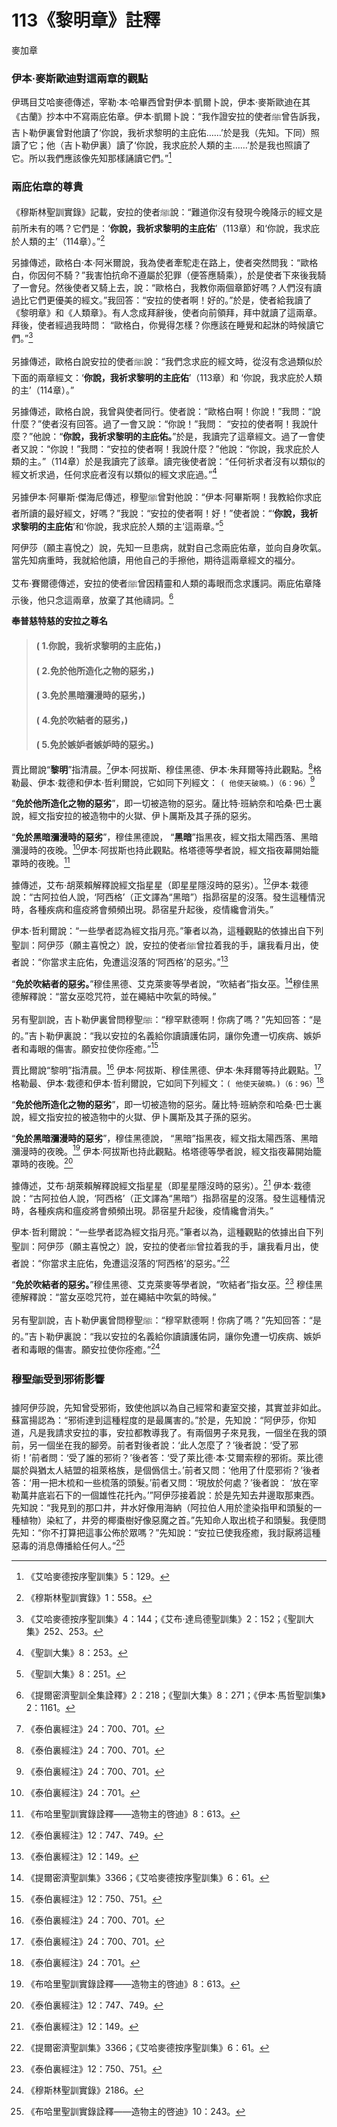 # 113《黎明章》註釋 

麥加章

### 伊本·麥斯歐迪對這兩章的觀點

伊瑪目艾哈麥德傳述，宰勒·本·哈畢西曾對伊本·凱爾卜說，伊本·麥斯歐迪在其《古蘭》抄本中不寫兩庇佑章。伊本·凱爾卜說：“我作證安拉的使者ﷺ曾告訴我，吉卜勒伊裏曾對他讀了‘你說，我祈求黎明的主庇佑……’於是我（先知。下同）照讀了它；他（吉卜勒伊裏）讀了‘你說，我求庇於人類的主……’於是我也照讀了它。所以我們應該像先知那樣誦讀它們。”[^1] 

### 兩庇佑章的尊貴

《穆斯林聖訓實錄》記載，安拉的使者ﷺ說：“難道你沒有發現今晚降示的經文是前所未有的嗎？它們是：‘**你說，我祈求黎明的主庇佑**’（113章）和‘你說，我求庇於人類的主’（114章）。”[^2] 

[^1]:《艾哈麥德按序聖訓集》5：129。

另據傳述，歐格白·本·阿米爾說，我為使者牽駝走在路上，使者突然問我：“歐格白，你因何不騎？”我害怕抗命不遵屬於犯罪（便答應騎乘），於是使者下來後我騎了一會兒。然後使者又騎上去，說：“歐格白，我教你兩個章節好嗎？人們沒有讀過比它們更優美的經文。”我回答：“安拉的使者啊！好的。”於是，使者給我讀了《黎明章》和《人類章》。有人念成拜辭後，使者向前領拜，拜中就讀了這兩章。拜後，使者經過我時問： “歐格白，你覺得怎樣？你應該在睡覺和起牀的時候讀它們。”[^3] 

另據傳述，歐格白說安拉的使者ﷺ說：“我們念求庇的經文時，從沒有念過類似於下面的兩章經文：‘**你說，我祈求黎明的主庇佑**’（113章）和 ‘你說，我求庇於人類的主’（114章）。”

另據傳述，歐格白說，我曾與使者同行。使者說：“歐格白啊！你說！”我問：“說什麼？”使者沒有回答。過了一會又說：“你說！”我問： “安拉的使者啊！我說什麼？”他說：“**你說，我祈求黎明的主庇佑。**”於是，我讀完了這章經文。過了一會使者又說：“你說！”我問：“安拉的使者啊！我說什麼？”他說：“你說，我求庇於人類的主。”（114章）於是我讀完了該章。讀完後使者說：“任何祈求者沒有以類似的經文祈求過，任何求庇者沒有以類似的經文求庇過。”[^4] 

另據伊本·阿畢斯·傑海尼傳述，穆聖ﷺ曾對他說：“伊本·阿畢斯啊！我教給你求庇者所讀的最好經文，好嗎？”我說：“安拉的使者啊！好！”使者說：“‘**你說，我祈求黎明的主庇佑**’和‘你說，我求庇於人類的主’這兩章。”[^5] 

阿伊莎（願主喜悅之）說，先知一旦患病，就對自己念兩庇佑章，並向自身吹氣。當先知病重時，我就給他讀，用他自己的手擦他，期待這兩章經文的福分。

艾布·賽爾德傳述，安拉的使者ﷺ曾因精靈和人類的毒眼而念求護詞。兩庇佑章降示後，他只念這兩章，放棄了其他禱詞。[^6] 

**奉普慈特慈的安拉之尊名**

>#### ( 1.你說，我祈求黎明的主庇佑，)
>#### ( 2.免於他所造化之物的惡劣，) 
>#### ( 3.免於黑暗瀰漫時的惡劣，) 
>#### ( 4.免於吹結者的惡劣，)
>#### ( 5.免於嫉妒者嫉妒時的惡劣。)

賈比爾說“**黎明**”指清晨。[^7]伊本·阿拔斯、穆佳黑德、伊本·朱拜爾等持此觀點。[^7]格勒最、伊本·栽德和伊本·哲利爾說，它如同下列經文： `( 他使天破曉。)（6：96）`[^8]

“**免於他所造化之物的惡劣**”，即一切被造物的惡劣。薩比特·班納奈和哈桑·巴士裏說，經文指安拉的被造物中的火獄、伊卜厲斯及其子孫的惡劣。

“**免於黑暗瀰漫時的惡劣**”，穆佳黑德說， “**黑暗**”指黑夜，經文指太陽西落、黑暗瀰漫時的夜晚。[^9]伊本·阿拔斯也持此觀點。格塔德等學者說，經文指夜幕開始籠罩時的夜晚。[^10]

據傳述，艾布·胡萊賴解釋說經文指星星（即星星隱沒時的惡劣）。[^11]伊本·栽德說：“古阿拉伯人說，‘阿西格’（正文譯為“黑暗”）指昴宿星的沒落。發生這種情況時，各種疾病和瘟疫將會頻頻出現。昴宿星升起後，疫情纔會消失。”

伊本·哲利爾說：“一些學者認為經文指月亮。”筆者以為，這種觀點的依據出自下列聖訓：阿伊莎（願主喜悅之）說，安拉的使者ﷺ曾拉着我的手，讓我看月出，使者說：“你當求主庇佑，免遭這沒落的‘阿西格’的惡劣。”[^12]

“**免於吹結者的惡劣。**”穆佳黑德、艾克萊麥等學者說，“吹結者”指女巫。[^13]穆佳黑德解釋說：“當女巫唸咒符，並在繩結中吹氣的時候。”

另有聖訓說，吉卜勒伊裏曾問穆聖ﷺ：“穆罕默德啊！你病了嗎？”先知回答：“是的。”吉卜勒伊裏說：“我以安拉的名義給你讀讀護佑詞，讓你免遭一切疾病、嫉妒者和毒眼的傷害。願安拉使你痊癒。”[^14]

賈比爾說“黎明”指清晨。[^7] 伊本·阿拔斯、穆佳黑德、伊本·朱拜爾等持此觀點。[^8] 格勒最、伊本·栽德和伊本·哲利爾說，它如同下列經文：`( 他使天破曉。)（6：96）`[^9] 

“**免於他所造化之物的惡劣**”，即一切被造物的惡劣。薩比特·班納奈和哈桑·巴士裏說，經文指安拉的被造物中的火獄、伊卜厲斯及其子孫的惡劣。

“**免於黑暗瀰漫時的惡劣**”，穆佳黑德說， “黑暗”指黑夜，經文指太陽西落、黑暗瀰漫時的夜晚。[^10] 伊本·阿拔斯也持此觀點。格塔德等學者說，經文指夜幕開始籠罩時的夜晚。[^11] 

據傳述，艾布·胡萊賴解釋說經文指星星（即星星隱沒時的惡劣）。[^12] 伊本·栽德說：“古阿拉伯人說，‘阿西格’（正文譯為“黑暗”）指昴宿星的沒落。發生這種情況時，各種疾病和瘟疫將會頻頻出現。昴宿星升起後，疫情纔會消失。”

伊本·哲利爾說：“一些學者認為經文指月亮。”筆者以為，這種觀點的依據出自下列聖訓：阿伊莎（願主喜悅之）說，安拉的使者ﷺ曾拉着我的手，讓我看月出，使者說：“你當求主庇佑，免遭這沒落的‘阿西格’的惡劣。”[^13] 

“**免於吹結者的惡劣。**”穆佳黑德、艾克萊麥等學者說，“吹結者”指女巫。[^14] 穆佳黑德解釋說：“當女巫唸咒符，並在繩結中吹氣的時候。”

另有聖訓說，吉卜勒伊裏曾問穆聖ﷺ：“穆罕默德啊！你病了嗎？”先知回答：“是的。”吉卜勒伊裏說：“我以安拉的名義給你讀讀護佑詞，讓你免遭一切疾病、嫉妒者和毒眼的傷害。願安拉使你痊癒。”[^15] 

[^2]:《穆斯林聖訓實錄》1：558。

[^3]:《艾哈麥德按序聖訓集》4：144；《艾布·達烏德聖訓集》2：152；《聖訓大集》252、253。

[^4]:《聖訓大集》8：253。

[^5]:《聖訓大集》8：251。

[^6]:《提爾密濟聖訓全集詮釋》2：218；《聖訓大集》8：271；《伊本·馬哲聖訓集》2：1161。

### 穆聖ﷺ受到邪術影響

據阿伊莎說，先知曾受邪術，致使他誤以為自己經常和妻室交接，其實並非如此。蘇富揚認為：“邪術達到這種程度的是最厲害的。”於是，先知說：“阿伊莎，你知道，凡是我請求安拉的事，安拉都教導我了。有兩個男子來見我，一個坐在我的頭前，另一個坐在我的腳旁。前者對後者說：‘此人怎麼了？’後者說：‘受了邪術！’前者問：‘受了誰的邪術？’後者答：‘受了萊比德·本·艾爾索穆的邪術。萊比德屬於與猶太人結盟的祖萊格族，是個僞信士。’前者又問：‘他用了什麼邪術？’後者答：‘用一把木梳和一些梳落的頭髮。’前者又問：‘現放於何處？’後者說： ‘放在宰勒萬井底岩石下的一個雄性花托內。’”阿伊莎接着說：於是先知去井邊取那東西。先知說：“我見到的那口井，井水好像用海納（阿拉伯人用於塗染指甲和頭髮的一種植物）染紅了，井旁的椰棗樹好像惡魔之首。”先知命人取出梳子和頭髮。我便問先知：“你不打算把這事公佈於眾嗎？”先知說：“安拉已使我痊癒，我討厭將這種惡毒的消息傳播給任何人。”[^16] 

[^7]:《泰伯裏經注》24：700、701。

[^8]:《泰伯裏經注》24：700、701。

[^9]:《泰伯裏經注》24：701。

[^10]:《布哈里聖訓實錄詮釋——造物主的啓迪》8：613。

[^11]:《泰伯裏經注》12：747、749。

[^12]:《泰伯裏經注》12：149。

[^13]:《提爾密濟聖訓集》3366；《艾哈麥德按序聖訓集》6：61。

[^14]:《泰伯裏經注》12：750、751。

[^15]:《穆斯林聖訓實錄》2186。

[^16]:《布哈里聖訓實錄詮釋——造物主的啓迪》10：243。
